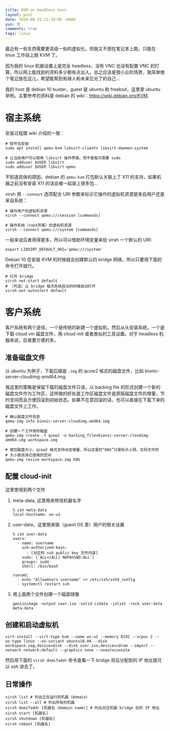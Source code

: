 ```yaml
---
title: KVM on headless host
layout: post
date: 2019-08-31 11:19:06 -0400
yun: 世
comments: true
tags: linux
---
```


最近有一些东西需要更高级一些的虚拟化，但我又不想在笔记本上跑，只能在 linux 工作站上跑 KVM 了。

因为我的 linux 机器设置上是完全 headless，没有 VNC 也没有配置 VNC 的打算，所以网上能找到的资料多少都有点出入。总之应该是很小众的场景，我简单做个笔记放在这儿，希望能帮到有缘人和未来忘光了的自己…

我的 host 是 debian 10 buster，guest 是 ubuntu 和 freebsd，这里拿 ubuntu 举例。主要参考的资料是 debian 的 wiki：<https://wiki.debian.org/KVM>.

# 宿主系统
安装过程跟 wiki 介绍的一致：

```shell
# 软件包安装
sudo apt install qemu-kvm libvirt-clients libvirt-daemon-system

# 让当前用户可以使用 libvirt 操作界面，而不是每次需要 sudo
sudo adduser $USER libvirt
sudo adduser $USER libvirt-qemu
```

不知道具体的原因，debian 的 `qemu-kvm` 打包默认关联上了 X11 的支持，如果机器之前没有安装 X11 的话会被一起装上很多包…

virsh 用 `--connect` 选项配合 URI 参数来标示它操作的虚拟机资源是来自用户还是来自系统：

```shell
# 操作用户的虚拟机资源
virsh --connect qemu:///session [commands]

# 操作系统（root所属）的虚拟机资源
virsh --connect qemu:///system [commands]
```

一般来说后者用得更多，所以可以借助环境变量来给 virsh 一个默认的 URI:

```shell
export LIBVIRT_DEFAULT_URI='qemu:///system'
```

Debian 10 在安装 KVM 的时候就会创建默认的 bridge 网络，所以只要用下面的命令打开就行。

``` shell
# 打开 bridge
virsh net-start default
# （可选）让 bridge 每次系统启动的时候自动打开
virsh net-autostart default
```

# 客户系统
客户系统有两个途径，一个是传统的新建一个虚拟机，然后从头安装系统，一个是下载 cloud vm 磁盘文件，用 cloud-init 或者类似的工具设置。对于 headless 机器来说，后者要方便的多。

## 准备磁盘文件
以 ubuntu 为例子，下载后缀是 `.img` 的 qcow2 格式的磁盘文件，比如 bionic-server-cloudimg-amd64.img.

我这里的策略是保留下载的磁盘文件只读，以 backing file 的形式创建一个新的磁盘文件作为工作区，这样做的好处是工作区磁盘文件是原版磁盘文件的增量，节约空间而且方便回滚到初始状态。如果不在意回滚的话，也可以直接在下载下来的磁盘文件上工作。

``` shell
# 确认磁盘文件信息
qemu-img info bionic-server-cloudimg-amd64.img

# 创建一个工作用的磁盘
qemu-img create -f qcow2 -o backing_file=bionic-server-cloudimg-amd64.img workspace.img

# 增加磁盘大小，qcow2 格式支持动态增量，所以这里的“60G”只是标示上限，实际文件的
# 大小是具体已使用的空间
qemu-img resize workspace.img 60G
```

## 配置 cloud-init
这里使用到两个文件

1. meta-data, 这里用来修改机器名字
    ```shell
    % cat meta-data
    local-hostname: ws-u1
    ```

2. user-data，这里用来做（guest OS 里）用户的相关设置
    ``` shell
    % cat user-data
    users:
      - name: username
        ssh-authorized-keys:
          - [对应的 ssh public key 文件内容]
        sudo: ['ALL=(ALL) NOPASSWD:ALL']
        groups: sudo
        shell: /bin/bash

    runcmd:
      - echo "AllowUsers username" >> /etc/ssh/sshd_config
      - systemctl restart ssh
    ```

3. 用上面两个文件创建一个磁盘镜像
   ``` shell
   genisoimage -output user.iso -volid cidata -joliet -rock user-data meta-data
   ```

## 创建和启动虚拟机

```
virt-install --virt-type kvm --name ws-u1 --memory 8192 --vcpus 2 --os-type linux --os-variant ubuntu18.04 --disk workspace.img,device=disk --disk user.iso,device=cdrom --import --network network:default --graphics none --noautoconsole
```

然后用下面的 `virsh domifaddr` 命令查看一下 bridge 背后分配到的 IP 地址就可以 ssh 进去了。

## 日常操作

``` shell
virsh list # 列出正在运行的机器（domain）
virsh list --all # 列出所有的机器
virsh domifaddr [机器名（domain name）] # 列出对应机器 bridge 后的 IP 地址
virsh start [机器名]
virsh shutdown [机器名]
virsh reboot [机器名]
```
